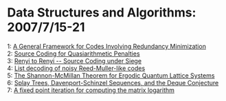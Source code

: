 # Data Structures and Algorithms: 2007/7/15-21  
1: [A General Framework for Codes Involving Redundancy Minimization](https://doi.org/10.48550/arXiv.cs/0508083)  
2: [Source Coding for Quasiarithmetic Penalties](https://doi.org/10.48550/arXiv.cs/0508084)  
3: [Renyi to Renyi -- Source Coding under Siege](https://doi.org/10.48550/arXiv.cs/0602067)  
4: [List decoding of noisy Reed-Muller-like codes](https://doi.org/10.48550/arXiv.cs/0607098)  
5: [The Shannon-McMillan Theorem for Ergodic Quantum Lattice Systems](https://doi.org/10.48550/arXiv.math/0207121)  
6: [Splay Trees, Davenport-Schinzel Sequences, and the Deque Conjecture](https://doi.org/10.48550/arXiv.0707.2160)  
7: [A fixed point iteration for computing the matrix logarithm](https://doi.org/10.48550/arXiv.0707.2701)  